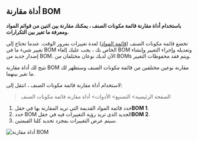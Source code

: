 ## أداة مقارنة BOM

**باستخدام أداة مقارنة قائمة مكونات الصنف ، يمكنك مقارنة بين اثنين من قوائم المواد ومعرفة ما تغير بين التكرارات.**

تخضع قائمة مكونات الصنف ([قائمة المواد](https://docs.erpnext.com/docs/v13/user/manual/en/manufacturing/bill-of-materials)) لعدة تغييرات بمرور الوقت. عندما تحتاج إلى تغيير شيء ما في BOM الخاص بك ، يجب عليك إلغاء BOM وتعديله وإجراء التغيير وإنشاء إصدار جديد من BOM. الآن لديك نوعان مختلفان من BOMs ويتم فقد محفوظات التغيير.

تتيح لك أداة مقارنة BOM مقارنة نوعين مختلفين من قائمة مكونات الصنف وستظهر لك ما تغير بينهما.

لاستخدام أداة مقارنة قائمة مكونات الصنف ، انتقل إلى:

> الصفحة الرئيسية> التصنيع> الأدوات> أداة مقارنة قائمة مكونات الصنف

1. حدد قائمة المواد القديمة التي تريد المقارنة بها في حقل**BOM 1**.
2. حدد BOM الجديد الذي تريد رؤية التغييرات فيه في حقل**BOM 2**.
3. سيتم عرض التغييرات بمجرد تحديد كلتا القيمتين.

![أداة مقارنة BOM](https://docs.erpnext.com/files/bom-comparison-tool.png)
